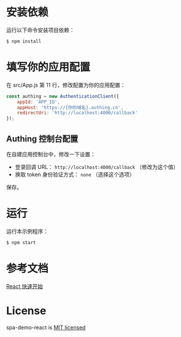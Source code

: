 # 安装依赖

运行以下命令安装项目依赖：

```bash
$ npm install
```

# 填写你的应用配置

在 src/App.js 第 11 行，修改配置为你的应用配置：

```js
const authing = new AuthenticationClient({
	appId: 'APP_ID',
	appHost: 'https://{你的域名}.authing.cn',
	redirectUri: 'http://localhost:4000/callback'
});
```

## Authing 控制台配置

在自建应用控制台中，修改一下设置：

- 登录回调 URL： `http://localhost:4000/callback` （修改为这个值）
- 换取 token 身份验证方式： `none` （选择这个选项）

保存。

# 运行

运行本示例程序：

```bash
$ npm start
```

# 参考文档

[React 快速开始](https://docs.authing.cn/v2/quickstarts/spa/react.html)

# License

spa-demo-react is [MIT licensed](https://github.com/Authing/spa-demo-react//blob/master/LICENSE)
